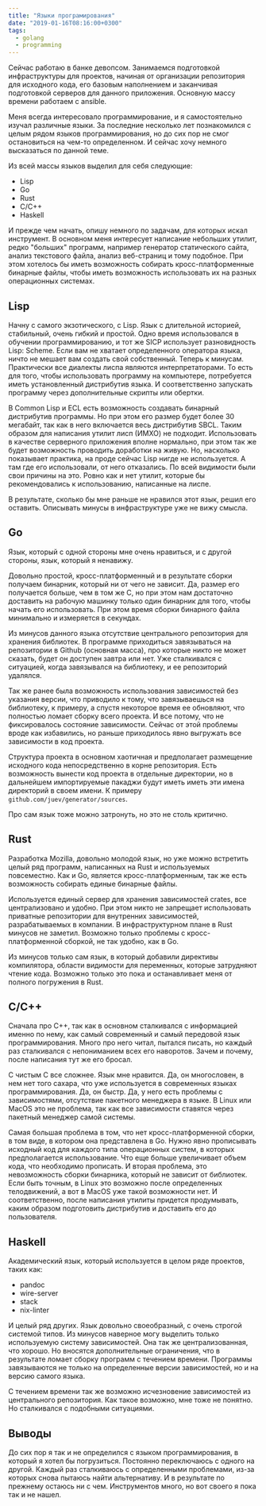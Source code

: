 ```yaml
---
title: "Языки програмирования"
date: "2019-01-16T08:16:00+0300"
tags:
  - golang
  - programming
---
```

Сейчас работаю в банке девопсом. Занимаемся подготовкой инфраструктуры для проектов, начиная от организации репозитория для исходного кода, его базовым наполнением и заканчивая подготовкой серверов для данного приложения. Основную массу времени работаем с ansible.

Меня всегда интересовало программирование, и я самостоятельно изучал различные языки. За последние несколько лет познакомился с целым рядом языков программирования, но до сих пор не смог остановиться на чем-то определенном. И сейчас хочу немного высказаться по данной теме.

Из всей массы языков выделил для себя следующие:

- Lisp
- Go
- Rust
- C/C++
- Haskell

И прежде чем начать, опишу немного по задачам, для которых искал инструмент. В основном меня интересует написание небольших утилит, редко "больших" программ, например генератор статического сайта, анализ текстового файла, анализ веб-страниц и тому подобное. При этом хотелось бы иметь возможность собирать кросс-платформенные бинарные файлы, чтобы иметь возможность использовать их на разных операционных системах.

## Lisp

Начну с самого экзотического, с Lisp. Язык с длительной историей, стабильный, очень гибкий и простой. Одно время использовался в обучении программированию, и тот же SICP использует разновидность Lisp: Scheme. Если вам не хватает определенного оператора языка, ничто не мешает вам создать свой собственный. Теперь к минусам. Практически все диалекты лиспа являются интерпретаторами. То есть для того, чтобы использовать программу на компьютере, потребуется иметь установленный дистрибутив языка. И соответственно запускать программу через дополнительные скрипты или обертки.

В Common Lisp и ECL есть возможность создавать бинарный дистрибутив программы. Но при этом его размер будет более 30 мегабайт, так как в него включается весь дистрибутив SBCL. Таким образом для написания утилит лисп (ИМХО) не подходит. Использовать в качестве серверного приложения вполне нормально, при этом так же будет возможность проводить доработки на живую. Но, насколько показывает практика, на проде сейчас Lisp нигде не используется. А там где его использовали, от него отказались. По всей видимости были свои причины на это. Ровно как и нет утилит, которые бы рекомендовались к использованию, написанные на лиспе.

В результате, сколько бы мне раньше не нравился этот язык, решил его оставить. Описывать минусы в инфраструктуре уже не вижу смысла.

## Go

Язык, который с одной стороны мне очень нравиться, и с другой стороны, язык, который я ненавижу.

Довольно простой, кросс-платформенный и в результате сборки получаем бинарник, который ни от чего не зависит. Да, размер его получается больше, чем в том же C, но при этом нам достаточно доставить на рабочую машинку только один бинарник для того, чтобы начать его использовать. При этом время сборки бинарного файла минимально и измеряется в секундах.

Из минусов данного языка отсутствие центрального репозитория для хранения библиотек. В программе приходиться завязываться на репозитории в Github (основная масса), про которые никто не может сказать, будет он доступен завтра или нет. Уже сталкивался с ситуацией, когда завязывался на библиотеку, и ее репозиторий удалялся.

Так же ранее была возможность использования зависимостей без указания версии, что приводило к тому, что завязываешься на библиотеку, к примеру, а спустя некоторое время ее обновляют, что полностью ломает сборку всего проекта. И все потому, что не фиксировалось состояние зависимости. Сейчас от этой проблемы вроде как избавились, но раньше приходилось явно выгружать все зависимости в код проекта.

Структура проекта в основном хаотичная и предполагает размещение исходного кода непосредственно в корне репозитория. Есть возможность вынести код проекта в отдельные директории, но в дальнейшем импортируемые пакаджи будут иметь иметь эти имена директорий в своем имени. К примеру `github.com/juev/generator/sources`.

Про сам язык тоже можно затронуть, но это не столь критично.

## Rust

Разработка Mozilla, довольно молодой язык, но уже можно встретить целый ряд программ, написанных на Rust и используемых повсеместно. Как и Go, является кросс-платформенным, так же есть возможность собирать единые бинарные файлы.

Используется единый сервер для хранения зависимостей crates, все централизовано и удобно. При этом никто не запрещает использовать приватные репозитории для внутренних зависимостей, разрабатываемых в компании. В инфраструктурном плане в Rust минусов не заметил. Возможно только проблемы с кросс-платформенной сборкой, не так удобно, как в Go.

Из минусов только сам язык, в который добавили директивы компилятора, области видимости для переменных, которые затрудняют чтение кода. Возможно только это пока и останавливает меня от полного погружения в Rust.

## C/C++

Сначала про C++, так как в основном сталкивался с информацией именно по нему, как самый современный и самый передовой язык программирования. Много про него читал, пытался писать, но каждый раз сталкивался с непониманием всех его наворотов. Зачем и почему, после написания тут же его бросал.

С чистым C все сложнее. Язык мне нравится. Да, он многословен, в нем нет того сахара, что уже используется в современных языках программирования. Да, он быстр. Да, у него есть проблемы с зависимостями, отсутствие пакетного менеджера в языке. В Linux или MacOS это не проблема, так как все зависимости ставятся через пакетный менеджер самой системы.

Самая большая проблема в том, что нет кросс-платформенной сборки, в том виде, в котором она представлена в Go. Нужно явно прописывать исходный код для каждого типа операционных систем, в которых предполагается использование. Что еще больше увеличивает объем кода, что необходимо прописать. И вторая проблема, это невозможность сборки бинарника, который не зависит от библиотек. Если быть точным, в Linux это возможно после определенных телодвижений, а вот в MacOS уже такой возможности нет. И соответственно, после написания утилиты придется продумывать, каким образом подготовить дистрибутив и доставить его до пользователя.

## Haskell

Академический язык, который используется в целом ряде проектов, таких как:

- pandoc
- wire-server
- stack
- nix-linter

И целый ряд других. Язык довольно своеобразный, с очень строгой системой типов. Из минусов наверное могу выделить только используемую систему зависимостей. Она так же централизованная, что хорошо. Но вносятся дополнительные ограничения, что в результате ломает сборку программ с течением времени. Программы завязываются не только на определенные версии зависимостей, но и на версию самого языка.

С течением времени так же возможно исчезновение зависимостей из центрального репозитория. Как такое возможно, мне тоже не понятно. Но сталкивался с подобными ситуациями.

## Выводы

До сих пор я так и не определился с языком программирования, в который я хотел бы погрузиться. Постоянно переключаюсь с одного на другой. Каждый раз сталкиваюсь с определенными проблемами, из-за которых снова пытаюсь найти альтернативу. И в результате по прежнему остаюсь ни с чем. Инструментов много, но вот своего я пока так и не нашел.
